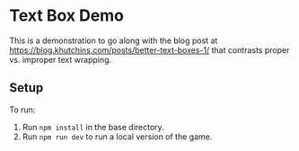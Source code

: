 # Text Box Demo

This is a demonstration to go along with the blog post at https://blog.khutchins.com/posts/better-text-boxes-1/ that contrasts proper vs. improper text wrapping.

## Setup

To run:

1. Run `npm install` in the base directory.
2. Run `npm run dev` to run a local version of the game.